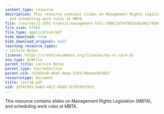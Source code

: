 ```yaml
---
content_type: resource
description: This resource contains slides on Management Rights Legislation (MBTA),
  and scheduling work rules at MBTA.
file: /courses/1-259j-transit-management-fall-2006/2d74f501ba614617456931797d31fbfc_lect18.pdf
file_size: 57163
file_type: application/pdf
hide_download: true
hide_download_original: null
learning_resource_types:
- Lecture Notes
license: https://creativecommons.org/licenses/by-nc-sa/4.0/
ocw_type: OCWFile
parent_title: Lecture Notes
parent_type: CourseSection
parent_uid: c5199ea9-e6af-4dae-515d-86e4acb93657
resourcetype: Document
title: lect18.pdf
uid: 2d74f501-ba61-4617-4569-31797d31fbfc
---
```

This resource contains slides on Management Rights Legislation (MBTA), and scheduling work rules at MBTA.